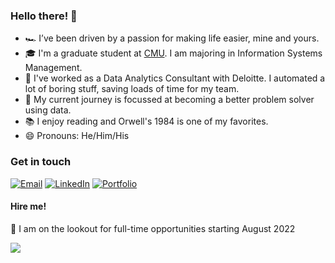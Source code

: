 ### Hello there! 👋

- 🏎 I’ve been driven by a passion for making life easier, mine and yours. 
- 🎓 I'm a graduate student at [CMU](https://www.cmu.edu/). I am majoring in Information Systems Management. 
- 🔭 I've worked as a Data Analytics Consultant with Deloitte. I automated a lot of boring stuff, saving loads of time for my team.
- 🌱 My current journey is focussed at becoming a better problem solver using data. 
- 📚 I enjoy reading and Orwell's 1984 is one of my favorites. 
- 😄 Pronouns: He/Him/His

### Get in touch

[![Email](https://img.shields.io/badge/namanarora@cmu.edu-D14836?style=flat-square&logo=gmail&logoColor=white&label=Email)](mailto:namanarora@cmu.edu)
[![LinkedIn](https://img.shields.io/badge/naman--arora-0077B5?style=flat-square&logo=linkedin&logoColor=white&label=LinkedIn)](https://www.linkedin.com/in/naman-arora/)
[![Portfolio](https://img.shields.io/badge/namanarora.me-000000?style=flat-square&logo=About.me&logoColor=white&label=Portfolio)](https://namanarora.me/)

#### Hire me!

  👀 I am on the lookout for full-time opportunities starting August 2022
  
  
![](https://hit.yhype.me/github/profile?user_id=85018020)

<!--
**namanarora97/namanarora97** is a ✨ _special_ ✨ repository because its `README.md` (this file) appears on your GitHub profile.

Here are some ideas to get you started:

- 🔭 I’m currently working on ...
- 🌱 I’m currently learning ...
- 👯 I’m looking to collaborate on ...
- 🤔 I’m looking for help with ...
- 💬 Ask me about ...
- 📫 How to reach me: ...
- 😄 Pronouns: ...
- ⚡ Fun fact: ...
-->
